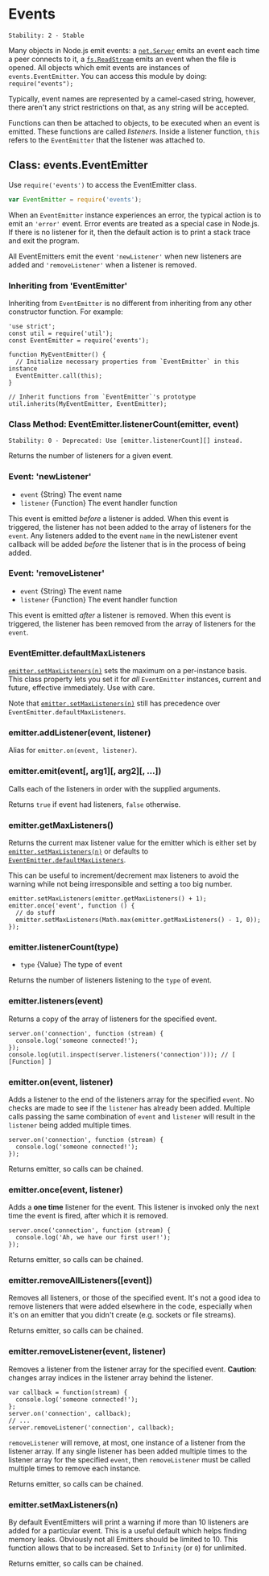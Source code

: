 # Events

    Stability: 2 - Stable

<!--type=module-->

Many objects in Node.js emit events: a [`net.Server`][] emits an event each
time a peer connects to it, a [`fs.ReadStream`][] emits an event when the file
is opened. All objects which emit events are instances of `events.EventEmitter`.
You can access this module by doing: `require("events");`

Typically, event names are represented by a camel-cased string, however,
there aren't any strict restrictions on that, as any string will be accepted.

Functions can then be attached to objects, to be executed when an event
is emitted. These functions are called _listeners_. Inside a listener
function, `this` refers to the `EventEmitter` that the listener was
attached to.


## Class: events.EventEmitter

Use `require('events')` to access the EventEmitter class.

```javascript
var EventEmitter = require('events');
```

When an `EventEmitter` instance experiences an error, the typical action is
to emit an `'error'` event.  Error events are treated as a special case in
Node.js.  If there is no listener for it, then the default action is to print
a stack trace and exit the program.

All EventEmitters emit the event `'newListener'` when new listeners are
added and `'removeListener'` when a listener is removed.

### Inheriting from 'EventEmitter'

Inheriting from `EventEmitter` is no different from inheriting from any other
constructor function. For example:

    'use strict';
    const util = require('util');
    const EventEmitter = require('events');

    function MyEventEmitter() {
      // Initialize necessary properties from `EventEmitter` in this instance
      EventEmitter.call(this);
    }

    // Inherit functions from `EventEmitter`'s prototype
    util.inherits(MyEventEmitter, EventEmitter);

### Class Method: EventEmitter.listenerCount(emitter, event)

    Stability: 0 - Deprecated: Use [emitter.listenerCount][] instead.

Returns the number of listeners for a given event.

### Event: 'newListener'

* `event` {String} The event name
* `listener` {Function} The event handler function

This event is emitted *before* a listener is added. When this event is
triggered, the listener has not been added to the array of listeners for the
`event`. Any listeners added to the event `name` in the newListener event
callback will be added *before* the listener that is in the process of being
added.

### Event: 'removeListener'

* `event` {String} The event name
* `listener` {Function} The event handler function

This event is emitted *after* a listener is removed.  When this event is
triggered, the listener has been removed from the array of listeners for the
`event`.

### EventEmitter.defaultMaxListeners

[`emitter.setMaxListeners(n)`][] sets the maximum on a per-instance basis.
This class property lets you set it for *all* `EventEmitter` instances,
current and future, effective immediately. Use with care.

Note that [`emitter.setMaxListeners(n)`][] still has precedence over
`EventEmitter.defaultMaxListeners`.

### emitter.addListener(event, listener)

Alias for `emitter.on(event, listener)`.

### emitter.emit(event[, arg1][, arg2][, ...])

Calls each of the listeners in order with the supplied arguments.

Returns `true` if event had listeners, `false` otherwise.

### emitter.getMaxListeners()

Returns the current max listener value for the emitter which is either set by
[`emitter.setMaxListeners(n)`][] or defaults to
[`EventEmitter.defaultMaxListeners`][].

This can be useful to increment/decrement max listeners to avoid the warning
while not being irresponsible and setting a too big number.

    emitter.setMaxListeners(emitter.getMaxListeners() + 1);
    emitter.once('event', function () {
      // do stuff
      emitter.setMaxListeners(Math.max(emitter.getMaxListeners() - 1, 0));
    });

### emitter.listenerCount(type)

* `type` {Value} The type of event

Returns the number of listeners listening to the `type` of event.

### emitter.listeners(event)

Returns a copy of the array of listeners for the specified event.

    server.on('connection', function (stream) {
      console.log('someone connected!');
    });
    console.log(util.inspect(server.listeners('connection'))); // [ [Function] ]

### emitter.on(event, listener)

Adds a listener to the end of the listeners array for the specified `event`.
No checks are made to see if the `listener` has already been added. Multiple
calls passing the same combination of `event` and `listener` will result in the
`listener` being added multiple times.

    server.on('connection', function (stream) {
      console.log('someone connected!');
    });

Returns emitter, so calls can be chained.

### emitter.once(event, listener)

Adds a **one time** listener for the event. This listener is
invoked only the next time the event is fired, after which
it is removed.

    server.once('connection', function (stream) {
      console.log('Ah, we have our first user!');
    });

Returns emitter, so calls can be chained.

### emitter.removeAllListeners([event])

Removes all listeners, or those of the specified event. It's not a good idea to
remove listeners that were added elsewhere in the code, especially when it's on
an emitter that you didn't create (e.g. sockets or file streams).

Returns emitter, so calls can be chained.

### emitter.removeListener(event, listener)

Removes a listener from the listener array for the specified event.
**Caution**: changes array indices in the listener array behind the listener.

    var callback = function(stream) {
      console.log('someone connected!');
    };
    server.on('connection', callback);
    // ...
    server.removeListener('connection', callback);

`removeListener` will remove, at most, one instance of a listener from the
listener array. If any single listener has been added multiple times to the
listener array for the specified `event`, then `removeListener` must be called
multiple times to remove each instance.

Returns emitter, so calls can be chained.

### emitter.setMaxListeners(n)

By default EventEmitters will print a warning if more than 10 listeners are
added for a particular event. This is a useful default which helps finding
memory leaks. Obviously not all Emitters should be limited to 10. This function
allows that to be increased. Set to `Infinity` (or `0`) for unlimited.

Returns emitter, so calls can be chained.

[`net.Server`]: net.html#net_class_net_server
[`fs.ReadStream`]: fs.html#fs_class_fs_readstream
[`emitter.setMaxListeners(n)`]: #events_emitter_setmaxlisteners_n
[`EventEmitter.defaultMaxListeners`]: #events_eventemitter_defaultmaxlisteners
[emitter.listenerCount]: #events_emitter_listenercount_type
